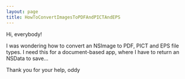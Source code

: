 ```yaml
---
layout: page
title: HowToConvertImagesToPDFAndPICTAndEPS
---
```


Hi, everybody!

I was wondering how to convert an NSImage to PDF, PICT and EPS file types. I need this for a document-based app, where I have to return an NSData to save...

Thank you for your help,
oddy

